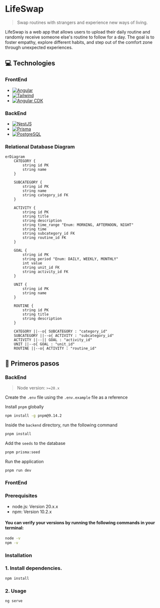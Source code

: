 # **LifeSwap**

> Swap routines with strangers and experience new ways of living.

LifeSwap is a web app that allows users to upload their daily routine and randomly receive someone else's routine to follow for a day. The goal is to foster empathy, explore different habits, and step out of the comfort zone through unexpected experiences.

## 💻 Technologies
### FrontEnd

* [![Angular][Angular.io]][Angular-url]
* [![Tailwind][Tailwind]][Tailwind-Angular-url]
* [![Angular CDK][Angular-CDK]][Angular-CDK-url]

### BackEnd

* [![NestJS][nestjs.com]][NestJS-url]
* [![Prisma][prisma.io]][Prisma-url]
* [![PostgreSQL][postgresql.org]][PostgreSQL-url]

### Relational Database Diagram
```mermaid
erDiagram
    CATEGORY {
        string id PK
        string name
    }

    SUBCATEGORY {
        string id PK
        string name
        string category_id FK
    }

    ACTIVITY {
        string id PK
        string title
        string description
        string time_range "Enum: MORNING, AFTERNOON, NIGHT"
        string time
        string subcategory_id FK
        string routine_id FK
    }

    GOAL {
        string id PK
        string period "Enum: DAILY, WEEKLY, MONTHLY"
        int value
        string unit_id FK
        string activity_id FK
    }

    UNIT {
        string id PK
        string name
    }

    ROUTINE {
        string id PK
        string title
        string description
    }

    CATEGORY ||--o{ SUBCATEGORY : "category_id"
    SUBCATEGORY ||--o{ ACTIVITY : "subcategory_id"
    ACTIVITY ||--|| GOAL : "activity_id"
    UNIT ||--o{ GOAL : "unit_id"
    ROUTINE ||--o{ ACTIVITY : "routine_id"
```

## 🚀 Primeros pasos
### BackEnd
> Node version: ```>=20.x```

Create the ```.env``` file using the ```.env.example``` file as a reference

Install ```pnpm``` globally
```bash
npm install -g pnpm@9.14.2
```

Inside the ```backend``` directory, run the following command
```bash
pnpm install
```

Add the ```seeds``` to the database
```bash
pnpm prisma:seed
```

Run the application
```bash
pnpm run dev
```

### FrontEnd
### Prerequisites
* node.js: Version 20.x.x
* npm: Version 10.2.x 
#### You can verify your versions by running the following commands in your terminal:

```bash
node -v
npm -v
```
### Installation
### 1. Install dependencies.
```bash
npm install
```
### 2. Usage
```bash
ng serve
```

<!-- MARKDOWN LINKS & IMAGES -->
[Angular.io]: https://img.shields.io/badge/Angular-DD0031?style=for-the-badge&logo=angular&logoColor=white
[Angular-url]: https://angular.io/
[Tailwind]: https://img.shields.io/badge/-Tailwind%20CSS-%231a202c?style=for-the-badge&logo=tailwind-css
[Tailwind-Angular-url]:https://tailwindcss.com/docs/installation/framework-guides/angular

[Angular-CDK]: https://img.shields.io/badge/%20-Angular%20Material-blue?style=for-the-badge&logo=angular
[Angular-CDK-url]:https://material.angular.io/cdk/categories

[nestjs.com]: https://img.shields.io/badge/nestjs-E0234E?style=for-the-badge&logo=nestjs&logoColor=white
[NestJS-url]: https://nestjs.com/
[postgresql.org]: https://img.shields.io/badge/postgresql-4169e1?style=for-the-badge&logo=postgresql&logoColor=white
[PostgreSQL-url]: https://www.postgresql.org/
[prisma.io]: https://img.shields.io/badge/Prisma-3982CE?style=for-the-badge&logo=Prisma&logoColor=white
[Prisma-url]: https://www.prisma.io/